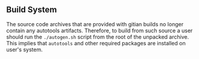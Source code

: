 Build System
------------

The source code archives that are provided with gitian builds no longer contain
any autotools artifacts. Therefore, to build from such source a user
should run the `./autogen.sh` script from the root of the unpacked archive.
This implies that `autotools` and other required packages are installed on
user's system.
